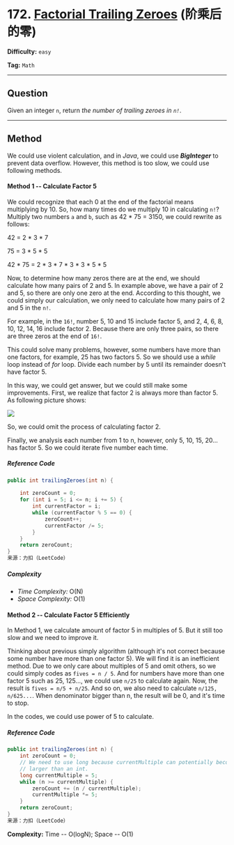 # 172. [Factorial Trailing Zeroes][FTZ] (阶乘后的零)

[FTZ]: https://leetcode-cn.com/problems/factorial-trailing-zeroes/solution/

**Difficulty:** `easy`

**Tag:** `Math`

------

## Question

Given an integer `n`, return *the number of trailing zeroes in `n!`*.

------

## Method

We could use violent calculation, and in *Java*, we could use ***BigInteger*** to prevent data overflow. However, this method is too slow, we could use following methods.

#### Method 1 -- Calculate Factor 5

We could recognize that each 0 at the end of the factorial means multiplying by 10. So, how many times do we multiply 10 in calculating `n!`? Multiply two numbers `a` and `b`, such as 42 * 75 = 3150, we could rewrite as follows:

42 = 2 * 3 * 7

75 = 3 * 5 * 5

42 * 75 = 2 * 3 * 7 * 3 * 3 * 5 * 5

Now, to determine how many zeros there are at the end, we should calculate how many pairs of 2 and 5. In example above, we have a pair of 2 and 5, so there are only one zero at the end. According to this thought, we could simply our calculation, we only need to calculate how many pairs of 2 and 5 in the `n!`.

For example, in the `16!`, number 5, 10 and 15 include factor 5, and 2, 4, 6, 8, 10, 12, 14, 16 include factor 2. Because there are only three pairs, so there are three zeros at the end of `16!`.

This could solve many problems, however, some numbers have more than one factors, for example, 25 has two factors 5. So we should use a *while* loop instead of *for* loop. Divide each number by 5 until its remainder doesn't have factor 5.

In this way, we could get answer, but we could still make some improvements. First, we realize that factor 2 is always more than factor 5. As following picture shows:

![](https://imgconvert.csdnimg.cn/aHR0cHM6Ly9waWMubGVldGNvZGUtY24uY29tL0ZpZ3VyZXMvMTcyL3R3b3NfYW5kX2ZpdmVzLnBuZw?x-oss-process=image/format,png)

So, we could omit the process of calculating factor 2.

Finally, we analysis each number from 1 to n, however, only 5, 10, 15, 20... has factor 5. So we could iterate five number each time.

##### Reference Code

```java
public int trailingZeroes(int n) {
        
    int zeroCount = 0;
    for (int i = 5; i <= n; i += 5) {
        int currentFactor = i;
        while (currentFactor % 5 == 0) {
            zeroCount++;
            currentFactor /= 5;
        }
    }
    return zeroCount;
}
来源：力扣（LeetCode）
```

##### Complexity

- *Time Complexity:* O(N)
- *Space Complexity:* O(1)

#### Method 2 -- Calculate Factor 5 Efficiently

In Method 1, we calculate amount of factor 5 in multiples of 5. But it still too slow and we need to improve it.

Thinking about previous simply algorithm (although it's not correct because some number have more than one factor 5). We will find it is an inefficient method. Due to we only care about multiples of 5 and omit others, so we could simply codes as `fives = n / 5`. And for numbers have more than one factor 5 such as 25, 125..., we could use `n/25` to calculate again. Now, the result is `fives = n/5 + n/25`. And so on, we also need to calculate `n/125, n/625...`. When denominator bigger than n, the result will be 0, and it's time to stop.

In the codes, we could use power of 5 to calculate.

##### Reference Code

```java
public int trailingZeroes(int n) {
    int zeroCount = 0;
    // We need to use long because currentMultiple can potentially become
    // larger than an int.
    long currentMultiple = 5;
    while (n >= currentMultiple) {
        zeroCount += (n / currentMultiple);
        currentMultiple *= 5;
    }
    return zeroCount;
}
来源：力扣（LeetCode）
```

**Complexity:** Time -- O(logN); Space -- O(1)

